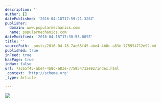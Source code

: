 ```yaml
---
description: ''
author: []
datePublished: '2016-04-18T17:59:21.326Z'
publisher:
  domain: www.popularmechanics.com
  name: popularmechanics.com
dateModified: '2016-04-18T17:30:53.009Z'
title: ''
sourcePath: _posts/2016-04-18-7ac65f45-abe4-4b8c-a83e-775954712e92.md
published: true
inFeed: true
hasPage: true
inNav: false
url: 7ac65f45-abe4-4b8c-a83e-775954712e92/index.html
_context: 'http://schema.org'
_type: Article

---
```

![](http://pop.h-cdn.co/assets/16/15/980x490/1460905255-1459901138-v122.jpg)